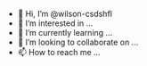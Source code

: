 - 👋 Hi, I’m @wilson-csdshfl
- 👀 I’m interested in ...
- 🌱 I’m currently learning ...
- 💞️ I’m looking to collaborate on ...
- 📫 How to reach me ...

<!---
wilson-csdshfl/wilson-csdshfl is a ✨ special ✨ repository because its `README.md` (this file) appears on your GitHub profile.
You can click the Preview link to take a look at your changes.
--->
